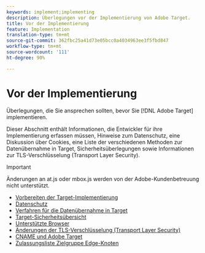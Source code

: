 ```yaml
---
keywords: implement;implementing
description: Überlegungen vor der Implementierung von Adobe Target.
title: Vor der Implementierung
feature: Implementation
translation-type: tm+mt
source-git-commit: 362fbc25a41d73e05bcc0a4034963ee3f5fbd847
workflow-type: tm+mt
source-wordcount: '111'
ht-degree: 90%

---
```



# Vor der Implementierung 

Überlegungen, die Sie ansprechen sollten, bevor Sie [!DNL Adobe Target] implementieren.

Dieser Abschnitt enthält Informationen, die Entwickler für ihre Implementierung erfassen müssen, Hinweise zum Datenschutz, eine Diskussion über Cookies, eine Liste der verschiedenen Methoden zur Datenübernahme in Target, Sicherheitsüberlegungen sowie Informationen zur TLS-Verschlüsselung (Transport Layer Security).

>[!IMPORTANT]
>
>Änderungen an at.js oder mbox.js werden von der Adobe-Kundenbetreuung nicht unterstützt.

- [Vorbereiten der Target-Implementierung](prepare-to-implement-target.md)
- [Datenschutz](c-privacy/privacy.md)
- [Verfahren für die Datenübernahme in Target](c-methods-to-get-data-into-target/methods-to-get-data-into-target.md)
- [Target-Sicherheitsübersicht](target-security-overview.md)
- [Unterstützte Browser](supported-browsers.md)
- [Änderungen der TLS-Verschlüsselung (Transport Layer Security)](tls-transport-layer-security-encryption.md)
- [CNAME und Adobe Target](implement-cname-support-in-target.md)
- [Zulassungsliste Zielgruppe Edge-Knoten](/help/c-implementing-target/c-considerations-before-you-implement-target/allowlist-edges.md)
